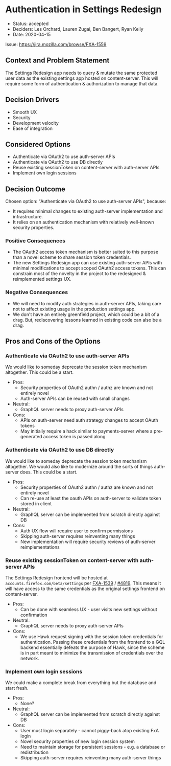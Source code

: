 # Authentication in Settings Redesign

- Status: accepted
- Deciders: Les Orchard, Lauren Zugai, Ben Bangert, Ryan Kelly
- Date: 2020-04-15

Issue: https://jira.mozilla.com/browse/FXA-1559

## Context and Problem Statement

The Settings Redesign app needs to query & mutate the same protected user data as the existing settings app hosted on content-server. This will require some form of authentication & authorization to manage that data.

## Decision Drivers

- Smooth UX
- Security
- Development velocity
- Ease of integration

## Considered Options

- Authenticate via OAuth2 to use auth-server APIs
- Authenticate via OAuth2 to use DB directly
- Reuse existing sessionToken on content-server with auth-server APIs
- Implement own login sessions

## Decision Outcome

Chosen option: "Authenticate via OAuth2 to use auth-server APIs", because:

- It requires minimal changes to existing auth-server implementation and infrastructure.
- It relies on an authentication mechanism with relatively well-known security properties.

### Positive Consequences

- The OAuth2 access token mechanism is better suited to this purpose than a novel scheme to share session token credentials.
- The new Settings Redesign app can use existing auth-server APIs with minimal modifications to accept scoped OAuth2 access tokens. This can constrain most of the novelty in the project to the redesigned & reimplemented settings UX.

### Negative Consequences

- We will need to modify auth strategies in auth-server APIs, taking care not to affect existing usage in the production settings app.
- We don't have an entirely greenfield project, which could be a bit of a drag. But, rediscovering lessons learned in existing code can also be a drag.

## Pros and Cons of the Options

### Authenticate via OAuth2 to use auth-server APIs

We would like to someday deprecate the session token mechanism altogether. This could be a start.

- Pros:
  - Security properties of OAuth2 authn / authz are known and not entirely novel
  - Auth-server APIs can be reused with small changes
- Neutral:
  - GraphQL server needs to proxy auth-server APIs
- Cons:
  - APIs on auth-server need auth strategy changes to accept OAuth tokens
  - May initially require a hack similar to payments-server where a pre-generated access token is passed along

### Authenticate via OAuth2 to use DB directly

We would like to someday deprecate the session token mechanism altogether. We would also like to modernize around the sorts of things auth-server does. This could be a start.

- Pros:
  - Security properties of OAuth2 authn / authz are known and not entirely novel
  - Can re-use at least the oauth APIs on auth-server to validate token stored in client
- Neutral:
  - GraphQL server can be implemented from scratch directly against DB
- Cons:
  - Auth UX flow will require user to confirm permissions
  - Skipping auth-server requires reinventing many things
  - New implementation will require security reviews of auth-server reimplementations

### Reuse existing sessionToken on content-server with auth-server APIs

The Settings Redesign frontend will be hosted at `accounts.firefox.com/beta/settings` per [FXA-1539](https://jira.mozilla.com/browse/FXA-1539) / [#4819](https://github.com/mozilla/fxa/issues/4819). This means it will have access to the same credentials as the original settings frontend on content-server.

- Pros:
  - Can be done with seamless UX - user visits new settings without confirmation
- Neutral:
  - GraphQL server needs to proxy auth-server APIs
- Cons:
  - We use Hawk request signing with the session token credentials for authentication. Passing these credentials from the frontend to a GQL backend essentially defeats the purpose of Hawk, since the scheme is in part meant to minimize the transmission of credentials over the network.

### Implement own login sessions

We could make a complete break from everything but the database and start fresh.

- Pros:
  - None?
- Neutral:
  - GraphQL server can be implemented from scratch directly against DB
- Cons:
  - User must login separately - cannot piggy-back atop existing FxA login
  - Novel security properties of new login session system
  - Need to maintain storage for persistent sessions - e.g. a database or redistribution
  - Skipping auth-server requires reinventing many auth-server things
